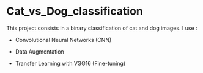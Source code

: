 # Cat_vs_Dog_classification

This project consists in a binary classification of cat and dog images. I use : 

- Convolutional Neural Networks (CNN)

- Data Augmentation

- Transfer Learning with VGG16 (Fine-tuning)
